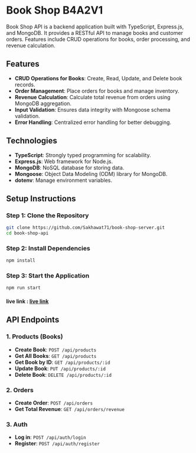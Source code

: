 # Book Shop B4A2V1

Book Shop API is a backend application built with TypeScript, Express.js, and MongoDB. It provides a RESTful API to manage books and customer orders. Features include CRUD operations for books, order processing, and revenue calculation.

## Features
- **CRUD Operations for Books**: Create, Read, Update, and Delete book records.
- **Order Management**: Place orders for books and manage inventory.
- **Revenue Calculation**: Calculate total revenue from orders using MongoDB aggregation.
- **Input Validation**: Ensures data integrity with Mongoose schema validation.
- **Error Handling**: Centralized error handling for better debugging.

## Technologies
- **TypeScript**: Strongly typed programming for scalability.
- **Express.js**: Web framework for Node.js.
- **MongoDB**: NoSQL database for storing data.
- **Mongoose**: Object Data Modeling (ODM) library for MongoDB.
- **dotenv**: Manage environment variables.

## Setup Instructions

### Step 1: Clone the Repository
```bash
git clone https://github.com/Sakhawat71/book-shop-server.git
cd book-shop-api
```

### Step 2: Install Dependencies
```bash
npm install
```

### Step 3: Start the Application
```bash
npm run start
```

#### live link : [live link](https://book-shop-server-71.vercel.app/)

## API Endpoints

### 1. Products (Books)
- **Create Book**: `POST /api/products`
- **Get All Books**: `GET /api/products`
- **Get Book by ID**: `GET /api/products/:id`
- **Update Book**: `PUT /api/products/:id`
- **Delete Book**: `DELETE /api/products/:id`

### 2. Orders
- **Create Order**: `POST /api/orders`
- **Get Total Revenue**: `GET /api/orders/revenue`

### 3. Auth
- **Log in**: `POST /api/auth/login`
- **Register**: `POST /api/auth/register`